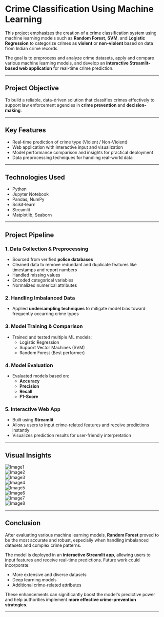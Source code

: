 #  Crime Classification Using Machine Learning

This project emphasizes the creation of a crime classification system using machine learning models such as **Random Forest**, **SVM**, and **Logistic Regression** to categorize crimes as **violent** or **non-violent** based on data from Indian crime records.

The goal is to preprocess and analyze crime datasets, apply and compare various machine learning models, and develop an **interactive Streamlit-based web application** for real-time crime prediction.

---

##  Project Objective

To build a reliable, data-driven solution that classifies crimes effectively to support law enforcement agencies in **crime prevention** and **decision-making**.

---

##  Key Features

- Real-time prediction of crime type (Violent / Non-Violent)  
- Web application with interactive input and visualization  
- Model performance comparison and insights for practical deployment  
- Data preprocessing techniques for handling real-world data

---

##  Technologies Used

- Python
- Jupyter Notebook
- Pandas, NumPy  
- Scikit-learn  
- Streamlit  
- Matplotlib, Seaborn

---

##  Project Pipeline

### 1. **Data Collection & Preprocessing**
- Sourced from verified **police databases**
- Cleaned data to remove redundant and duplicate features like timestamps and report numbers  
- Handled missing values  
- Encoded categorical variables  
- Normalized numerical attributes

### 2. **Handling Imbalanced Data**
- Applied **undersampling techniques** to mitigate model bias toward frequently occurring crime types

### 3. **Model Training & Comparison**
- Trained and tested multiple ML models:  
  - Logistic Regression  
  - Support Vector Machines (SVM)  
  - Random Forest (Best performer)

### 4. **Model Evaluation**
- Evaluated models based on:  
  - **Accuracy**  
  - **Precision**  
  - **Recall**  
  - **F1-Score**  

### 5. **Interactive Web App**
- Built using **Streamlit**
- Allows users to input crime-related features and receive predictions instantly  
- Visualizes prediction results for user-friendly interpretation

---

##  Visual Insights

![Image1](https://github.com/user-attachments/assets/83805140-5ee3-4cf0-ab2f-eb9f30588ff6)  
![Image2](https://github.com/user-attachments/assets/60070cc0-6e12-4fb8-b605-c5a8252072b6)  
![Image3](https://github.com/user-attachments/assets/c7c1b0fd-b127-45b4-904d-64a35e444c6e)  
![Image4](https://github.com/user-attachments/assets/44cff63c-b63e-430a-a1c2-48221de66499)  
![Image5](https://github.com/user-attachments/assets/a84992ef-38aa-4768-8190-0585eadec0f3)  
![Image6](https://github.com/user-attachments/assets/41f6280b-6f61-4737-98be-a43e194c3b62)  
![Image7](https://github.com/user-attachments/assets/962c6a8d-be06-458e-b48a-579ae1184d3e)  
![Image8](https://github.com/user-attachments/assets/487b6639-6e90-4f01-b854-83a1d8fff24f)

---

##  Conclusion

After evaluating various machine learning models, **Random Forest** proved to be the most accurate and robust, especially when handling imbalanced datasets and complex crime patterns.

The model is deployed in an **interactive Streamlit app**, allowing users to input features and receive real-time predictions. Future work could incorporate:  
- More extensive and diverse datasets  
- Deep learning models  
- Additional crime-related attributes  

These enhancements can significantly boost the model's predictive power and help authorities implement **more effective crime-prevention strategies**.

---

